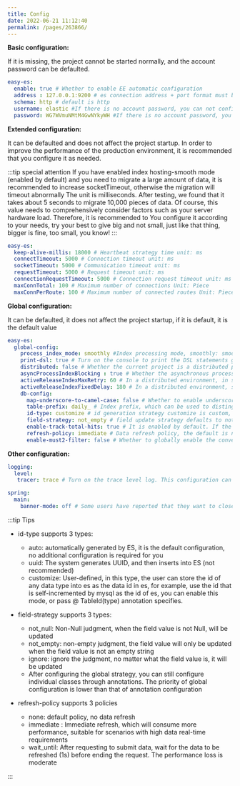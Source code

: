 ```yaml
---
title: Config
date: 2022-06-21 11:12:40
permalink: /pages/263866/
---
```

**Basic configuration:**

If it is missing, the project cannot be started normally, and the account password can be defaulted.

````yaml
easy-es:
  enable: true # Whether to enable EE automatic configuration
  address : 127.0.0.1:9200 # es connection address + port format must be ip:port, if it is a cluster, it can be separated by commas
  schema: http # default is http
  username: elastic #If there is no account password, you can not configure this line
  password: WG7WVmuNMtM4GwNYkyWH #If there is no account password, you can not configure this line
````

**Extended configuration:**

It can be defaulted and does not affect the project startup. In order to improve the performance of the production environment, it is recommended that you configure it as needed.

:::tip special attention
If you have enabled index hosting-smooth mode (enabled by default) and you need to migrate a large amount of data, it is recommended to increase socketTimeout, otherwise the migration will timeout abnormally
The unit is milliseconds. After testing, we found that it takes about 5 seconds to migrate 10,000 pieces of data. Of course, this value needs to comprehensively consider factors such as your server hardware load. Therefore, it is recommended to
You configure it according to your needs, try your best to give big and not small, just like that thing, bigger is fine, too small, you know!
:::

````yaml
easy-es:
  keep-alive-millis: 18000 # Heartbeat strategy time unit: ms
  connectTimeout: 5000 # Connection timeout unit: ms
  socketTimeout: 5000 # Communication timeout unit: ms
  requestTimeout: 5000 # Request timeout unit: ms
  connectionRequestTimeout: 5000 # Connection request timeout unit: ms
  maxConnTotal: 100 # Maximum number of connections Unit: Piece
  maxConnPerRoute: 100 # Maximum number of connected routes Unit: Piece
````

**Global configuration:**

It can be defaulted, it does not affect the project startup, if it is default, it is the default value

````yaml
easy-es:
  global-config:
    process_index_mode: smoothly #Index processing mode, smoothly: smooth mode, this mode is enabled by default, not_smoothly: non-smooth mode, manual: manual mode
    print-dsl: true # Turn on the console to print the DSL statements generated by this framework, the default is turned on, it is recommended to turn off the production environment after the test is stable to improve a small amount of performance
    distributed: false # Whether the current project is a distributed project, the default is true, in the non-manual managed index mode, if it is a distributed project, it will acquire distributed locks, and non-distributed projects only need synchronized locks.
    asyncProcessIndexBlocking : true # Whether the asynchronous processing index blocks the main thread? Default blocking In the case of a large amount of data, it is recommended to adjust to asynchronous non-blocking, which can speed up the project startup speed
    activeReleaseIndexMaxRetry: 60 # In a distributed environment, in smooth mode, the current client activates the latest index maximum number of retries. If the amount of data is too large, the re-index data migration time exceeds 60*(180/60)=180 minutes, this value can be increased Parameter value, this parameter value determines the maximum number of retries. If the number of retries is exceeded, the retry will be terminated and an exception log will be recorded.
    activeReleaseIndexFixedDelay: 180 # In a distributed environment, smooth mode, the current client activates the latest index maximum number of retries. If the amount of data is too large, the re-index data migration time exceeds 60*(180/60)=180 minutes, you can increase this value Parameter value This parameter value determines how often to retry unit: seconds
    db-config:
      map-underscore-to-camel-case: false # Whether to enable underscore to camel case Default is false
      table-prefix: daily_ # Index prefix, which can be used to distinguish environments Default is empty Usage is the same as MP
      id-type: customize # id generation strategy customize is custom, and the id value is generated by the user, such as taking the data id in MySQL. If this configuration is default, the default id strategy is automatically generated by es
      field-strategy: not_empty # field update strategy defaults to not_null
      enable-track-total-hits: true # It is enabled by default. If the specified size exceeds 1w, it will be automatically enabled. After opening, all matching data will be queried. If it is not enabled, the total number of data will not be obtained, and other functions will not work Affected.
      refresh-policy: immediate # Data refresh policy, the default is no refresh
      enable-must2-filter: false # Whether to globally enable the conversion of the must query type to the filter query type The default is false and no conversion
````

**Other configuration:**

````yaml
logging:
  level:
   tracer: trace # Turn on the trace level log. This configuration can be turned on during development, and the console can print all es request information and DSL statements. In order to avoid repetition, after this configuration is turned on, EE's print-dsl can be set to false .

spring:
  main:
    banner-mode: off # Some users have reported that they want to close the banner printed by EE. Since the banner of EE directly overrides the default banner of springboot, if you need to close it, you can close the banner of springboot directly to close the banner of EE.
````
:::tip Tips

- id-type supports 3 types:
    - auto: automatically generated by ES, it is the default configuration, no additional configuration is required for you
    - uuid: The system generates UUID, and then inserts into ES (not recommended)
    - customize: User-defined, in this type, the user can store the id of any data type into es as the data id in es, for example, use the id that is self-incremented by mysql as the id of es, you can enable this mode, or pass @ TableId(type) annotation specifies.

- field-strategy supports 3 types:
    - not_null: Non-Null judgment, when the field value is not Null, will be updated
    - not_empty: non-empty judgment, the field value will only be updated when the field value is not an empty string
    - ignore: ignore the judgment, no matter what the field value is, it will be updated
    - After configuring the global strategy, you can still configure individual classes through annotations. The priority of global configuration is lower than that of annotation configuration
- refresh-policy supports 3 policies
    - none: default policy, no data refresh
    - immediate : Immediate refresh, which will consume more performance, suitable for scenarios with high data real-time requirements
    - wait_until: After requesting to submit data, wait for the data to be refreshed (1s) before ending the request. The performance loss is moderate

:::